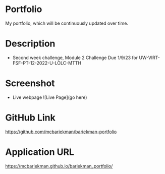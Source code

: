 # Portfolio
My portfolio, which will be continuously updated over time.

# Description
* Second week challenge, Module 2 Challenge Due 1/9/23
for UW-VIRT-FSF-PT-12-2022-U-LOLC-MTTH

# Screenshot
* Live webpage
![Live Page](go here)

# GitHub Link
https://github.com/mcbariekman/bariekman-portfolio

# Application URL
https://mcbariekman.github.io/bariekman_portfolio/